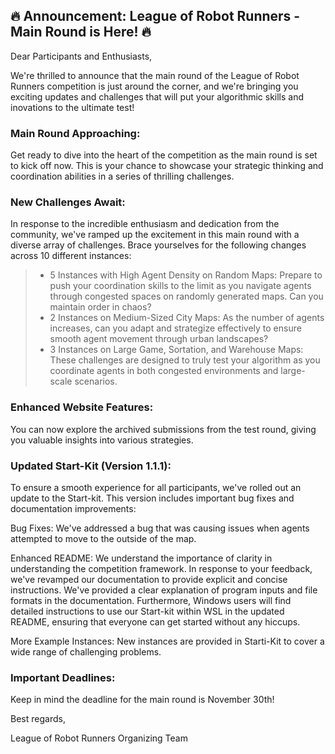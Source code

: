 ## 🔥 Announcement: League of Robot Runners - Main Round is Here! 🔥
Dear Participants and Enthusiasts,

We're thrilled to announce that the main round of the League of Robot Runners competition is just around the corner, and we're bringing you exciting updates and challenges that will put your algorithmic skills and inovations to the ultimate test!

### Main Round Approaching:
Get ready to dive into the heart of the competition as the main round is set to kick off now. This is your chance to showcase your strategic thinking and coordination abilities in a series of thrilling challenges.

### New Challenges Await:
In response to the incredible enthusiasm and dedication from the community, we've ramped up the excitement in this main round with a diverse array of challenges. Brace yourselves for the following changes across 10 different instances:
> - 5 Instances with High Agent Density on Random Maps: Prepare to push your coordination skills to the limit as you navigate agents through congested spaces on randomly generated maps. Can you maintain order in chaos?
> - 2 Instances on Medium-Sized City Maps: As the number of agents increases, can you adapt and strategize effectively to ensure smooth agent movement through urban landscapes?
> - 3 Instances on Large Game, Sortation, and Warehouse Maps: These challenges are designed to truly test your algorithm as you coordinate agents in both congested environments and large-scale scenarios.

### Enhanced Website Features:
You can now explore the archived submissions from the test round, giving you valuable insights into various strategies.

### Updated Start-Kit (Version 1.1.1):
To ensure a smooth experience for all participants, we've rolled out an update to the Start-kit. This version includes important bug fixes and documentation improvements:

Bug Fixes: We've addressed a bug that was causing issues when agents attempted to move to the outside of the map. 

Enhanced README: We understand the importance of clarity in understanding the competition framework. In response to your feedback, we've revamped our documentation to provide explicit and concise instructions. We've provided a clear explanation of program inputs and file formats in the documentation. Furthermore, Windows users will find detailed instructions to use our Start-kit within WSL in the updated README, ensuring that everyone can get started without any hiccups.

More Example Instances: New instances are provided in Starti-Kit to cover a wide range of challenging problems.


### Important Deadlines: 
Keep in mind the deadline for the main round is November 30th!

Best regards,

League of Robot Runners Organizing Team
